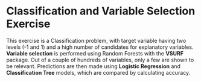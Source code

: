 # Classification and Variable Selection Exercise

This exercise is a Classification problem, with target variable having two levels (-1 and 1) and a high number of candidates for explanatory variables. **Variable selection** is performed using Random Forests with the **VSURF** package. Out of a couple of hundreds of variables, only a few are shown to be relevant. Predictions are then made using **Logistic Regression** and **Classification Tree** models, which are compared by calculating accuracy.
